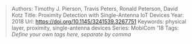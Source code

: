 > Authors: Timothy J. Pierson, Travis Peters, Ronald Peterson, David Kotz
> Title: Proximity Detection with Single-Antenna IoT Devices
> Year: 2018
> Url: https://doi.org/10.1145/3241539.3267751
> Keywords: physical layer, proximity, single-antenna devices
> Series: MobiCom '18
> Tags: *Define your own tags here, separate by comma*